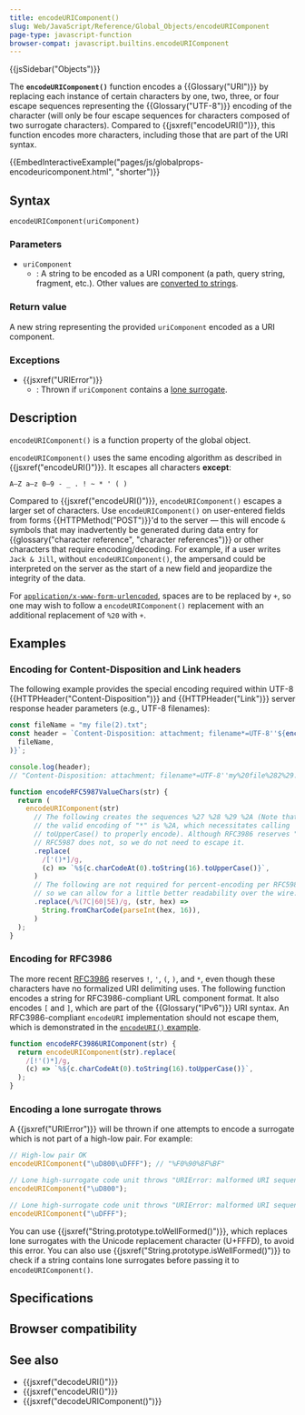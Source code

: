 ```yaml
---
title: encodeURIComponent()
slug: Web/JavaScript/Reference/Global_Objects/encodeURIComponent
page-type: javascript-function
browser-compat: javascript.builtins.encodeURIComponent
---
```


{{jsSidebar("Objects")}}

The **`encodeURIComponent()`** function encodes a {{Glossary("URI")}} by replacing each instance of certain characters by one, two, three, or four escape sequences representing the {{Glossary("UTF-8")}} encoding of the character (will only be four escape sequences for characters composed of two surrogate characters). Compared to {{jsxref("encodeURI()")}}, this function encodes more characters, including those that are part of the URI syntax.

{{EmbedInteractiveExample("pages/js/globalprops-encodeuricomponent.html", "shorter")}}

## Syntax

```js-nolint
encodeURIComponent(uriComponent)
```

### Parameters

- `uriComponent`
  - : A string to be encoded as a URI component (a path, query string, fragment, etc.). Other values are [converted to strings](/Web/JavaScript/Reference/Global_Objects/String#string_coercion).

### Return value

A new string representing the provided `uriComponent` encoded as a URI component.

### Exceptions

- {{jsxref("URIError")}}
  - : Thrown if `uriComponent` contains a [lone surrogate](/Web/JavaScript/Reference/Global_Objects/String#utf-16_characters_unicode_code_points_and_grapheme_clusters).

## Description

`encodeURIComponent()` is a function property of the global object.

`encodeURIComponent()` uses the same encoding algorithm as described in {{jsxref("encodeURI()")}}. It escapes all characters **except**:

```plain
A–Z a–z 0–9 - _ . ! ~ * ' ( )
```

Compared to {{jsxref("encodeURI()")}}, `encodeURIComponent()` escapes a larger set of characters. Use `encodeURIComponent()` on user-entered fields from forms {{HTTPMethod("POST")}}'d to the server — this will encode `&` symbols that may inadvertently be generated during data entry for {{glossary("character reference", "character references")}} or other characters that require encoding/decoding. For example, if a user writes `Jack & Jill`, without `encodeURIComponent()`, the ampersand could be interpreted on the server as the start of a new field and jeopardize the integrity of the data.

For [`application/x-www-form-urlencoded`](https://html.spec.whatwg.org/multipage/form-control-infrastructure.html#application/x-www-form-urlencoded-encoding-algorithm), spaces are to be replaced by `+`, so one may wish to follow a `encodeURIComponent()` replacement with an additional replacement of `%20` with `+`.

## Examples

### Encoding for Content-Disposition and Link headers

The following example provides the special encoding required within UTF-8 {{HTTPHeader("Content-Disposition")}} and {{HTTPHeader("Link")}} server response header parameters (e.g., UTF-8 filenames):

```js
const fileName = "my file(2).txt";
const header = `Content-Disposition: attachment; filename*=UTF-8''${encodeRFC5987ValueChars(
  fileName,
)}`;

console.log(header);
// "Content-Disposition: attachment; filename*=UTF-8''my%20file%282%29.txt"

function encodeRFC5987ValueChars(str) {
  return (
    encodeURIComponent(str)
      // The following creates the sequences %27 %28 %29 %2A (Note that
      // the valid encoding of "*" is %2A, which necessitates calling
      // toUpperCase() to properly encode). Although RFC3986 reserves "!",
      // RFC5987 does not, so we do not need to escape it.
      .replace(
        /['()*]/g,
        (c) => `%${c.charCodeAt(0).toString(16).toUpperCase()}`,
      )
      // The following are not required for percent-encoding per RFC5987,
      // so we can allow for a little better readability over the wire: |`^
      .replace(/%(7C|60|5E)/g, (str, hex) =>
        String.fromCharCode(parseInt(hex, 16)),
      )
  );
}
```

### Encoding for RFC3986

The more recent [RFC3986](https://datatracker.ietf.org/doc/html/rfc3986) reserves `!`, `'`, `(`, `)`, and `*`, even though these characters have no formalized URI delimiting uses. The following function encodes a string for RFC3986-compliant URL component format. It also encodes `[` and `]`, which are part of the {{Glossary("IPv6")}} URI syntax. An RFC3986-compliant `encodeURI` implementation should not escape them, which is demonstrated in the [`encodeURI()` example](/Web/JavaScript/Reference/Global_Objects/encodeURI#encoding_for_rfc3986).

```js
function encodeRFC3986URIComponent(str) {
  return encodeURIComponent(str).replace(
    /[!'()*]/g,
    (c) => `%${c.charCodeAt(0).toString(16).toUpperCase()}`,
  );
}
```

### Encoding a lone surrogate throws

A {{jsxref("URIError")}} will be thrown if one attempts to encode a surrogate which is not part of a high-low pair. For example:

```js
// High-low pair OK
encodeURIComponent("\uD800\uDFFF"); // "%F0%90%8F%BF"

// Lone high-surrogate code unit throws "URIError: malformed URI sequence"
encodeURIComponent("\uD800");

// Lone high-surrogate code unit throws "URIError: malformed URI sequence"
encodeURIComponent("\uDFFF");
```

You can use {{jsxref("String.prototype.toWellFormed()")}}, which replaces lone surrogates with the Unicode replacement character (U+FFFD), to avoid this error. You can also use {{jsxref("String.prototype.isWellFormed()")}} to check if a string contains lone surrogates before passing it to `encodeURIComponent()`.

## Specifications



## Browser compatibility



## See also

- {{jsxref("decodeURI()")}}
- {{jsxref("encodeURI()")}}
- {{jsxref("decodeURIComponent()")}}
